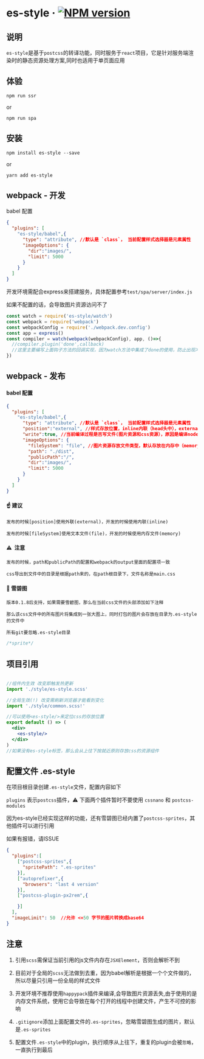 # es-style &middot; [![NPM version](https://img.shields.io/npm/v/es-style.svg)](https://www.npmjs.com/package/es-style)

## 说明

`es-style`是基于`postcss`的转译功能，同时服务于`react`项目，它是针对服务端渲染时的静态资源处理方案,同时也适用于单页面应用

## 体验

```shell
npm run ssr
```

or
```shell
npm run spa
```

## 安装

```shell
npm install es-style --save
```

or

```shell
yarn add es-style
```
## webpack - 开发

babel 配置
```json
{
  "plugins": [
    "es-style/babel",{
      "type": "attribute", //默认是 `class`， 当前配置样式选择器是元素属性
      "imageOptions": {
        "dir":"images/",
        "limit": 5000
      }
    }
  ]
}
```

开发环境需配合express来搭建服务，具体配置参考`test/spa/server/index.js`

如果不配置的话，会导致图片资源访问不了
```js
const watch = require('es-style/watch')
const webpack = require('webpack')
const webpackConfig = require('./webpack.dev.config')
const app = express()
const compiler = watch(webpack(webpackConfig), app, ()=>{
  //compiler.plugin('done',callback)
  //这里主要编写上面钩子方法的回调实现，因为watch方法中集成了done的使用，防止出现冲突
})
```

## webpack - 发布

#### babel 配置
```json
{
  "plugins": [
    "es-style/babel",{
      "type": "attribute", //默认是 `class`， 当前配置样式选择器是元素属性
      "position":"external", //样式存放位置，inline内联（head头中），external外联（文件中），默认内联
      "write":true, //当前编译过程是否写文件(图片资源和css资源），原因是编译node端代码不需要写静态资源文件，加快编译过程,默认是true可写
      "imageOptions": {
        "fileSystem": "file", //图片资源存放文件类型，默认存放在内存中（memory），如果指定file，那么就存放到指定目录的硬盘上
        "path": "./dist",        
        "publicPath":"/",
        "dir":"images/",
        "limit": 5000
      }
    }
  ]
}
```
#### ☝️  建议
    
    发布的时候[position]使用外联(external)，开发的时候使用内联(inline)

    发布的时候[fileSystem]使用文本文件(file)，开发的时候使用内存文件(memory)

#### ⚠️ ️ 注意

    发布的时候，path和publicPath的配置和webpack的output里面的配置项一致

    css导出到文件中的目录是根据path来的，在path根目录下，文件名称是main.css


#### 🍡  雪碧图
  
    版本0.1.8后支持，如果需要雪碧图，那么在当前css文件的头部添加如下注释
    
    那么该css文件中的所有图片将集成到一张大图上，同时打包的图片会存放在目录为.es-style的文件中

    所有git要忽略.es-style目录

```css
/*sprite*/
```

## 项目引用
```jsx

//组件内生效 改变即触发热更新
import './style/es-style.scss'

//全局生效(!) 改变需刷新浏览器才能看到变化
import './style/common.scss!'

//可以使用<es-style/>来定位css的存放位置
export default () => (
  <div>
    <es-style/>
  </div>
)
//如果没有es-style标签，那么会从上往下按就近原则存放css的资源组件
```

## 配置文件 .es-style

在项目根目录创建`.es-style`文件，配置内容如下

`plugins` 表示`postcss`插件，⚠️ 下面两个插件暂时不要使用 `cssnano` 和 `postcss-modules`

因为es-style已经实现这样的功能，还有雪碧图已经内置了`postcss-sprites`，其他插件可以进行引用

如果有报错，请ISSUE

```json
{
  "plugins":[
    ["postcss-sprites",{
      "spritePath": ".es-sprites"
    }],
    ["autoprefixer",{
      "browsers": "last 4 version"
    }],
    ["postcss-plugin-px2rem",{

    }]
  ],
  "imageLimit": 50  //允许 <=50 字节的图片转换成base64
}
```

## 注意

1. 引用`scss`需保证当前引用的js文件内存在`JSXElement`，否则会解析不到

2. 目前对于全局的`scss`无法做到去重，因为babel解析是根据一个个文件做的，所以尽量只引用一份全局的样式文件

3. 开发环境不推荐使用`happypack`插件来编译,会导致图片资源丢失,由于使用的是内存文件系统，使用它会导致在每个打开的线程中创建文件，产生不可控的影响

4. `.gitignore`添加上面配置文件的`.es-sprites`，忽略雪碧图生成的图片，默认是`.es-sprites`

5. 配置文件`.es-style`中的plugin，执行顺序从上往下，重复的plugin会被`忽略`，一直执行到最后
